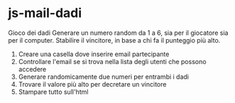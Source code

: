 # js-mail-dadi

Gioco dei dadi
Generare un numero random da 1 a 6, sia per il giocatore sia per il computer.
Stabilire il vincitore, in base a chi fa il punteggio più alto.

1. Creare una casella dove inserire email partecipante
2. Controllare l'email se si trova nella lista degli utenti che possono accedere
3. Generare randomicamente due numeri per entrambi i dadi
4. Trovare il valore più alto per decretare un vincitore
5. Stampare tutto sull'html
